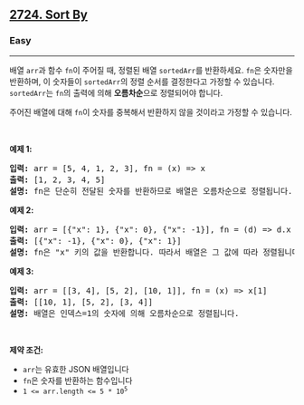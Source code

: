 <h2><a href="https://leetcode.com/problems/sort-by">2724. Sort By</a></h2><h3>Easy</h3><hr><p>배열 <code>arr</code>과 함수 <code>fn</code>이 주어질 때, 정렬된 배열 <code>sortedArr</code>를 반환하세요. <code>fn</code>은 숫자만을 반환하며, 이 숫자들이 <code>sortedArr</code>의 정렬 순서를 결정한다고 가정할 수 있습니다. <code>sortedArr</code>는 <code>fn</code>의 출력에 의해 <strong>오름차순</strong>으로 정렬되어야 합니다.</p>

<p>주어진 배열에 대해 <code>fn</code>이 숫자를 중복해서 반환하지 않을 것이라고 가정할 수 있습니다.</p>

<p>&nbsp;</p>
<p><strong class="example">예제 1:</strong></p>

<pre>
<strong>입력:</strong> arr = [5, 4, 1, 2, 3], fn = (x) =&gt; x
<strong>출력:</strong> [1, 2, 3, 4, 5]
<strong>설명:</strong> fn은 단순히 전달된 숫자를 반환하므로 배열은 오름차순으로 정렬됩니다.
</pre>

<p><strong class="example">예제 2:</strong></p>

<pre>
<strong>입력:</strong> arr = [{"x": 1}, {"x": 0}, {"x": -1}], fn = (d) =&gt; d.x
<strong>출력:</strong> [{"x": -1}, {"x": 0}, {"x": 1}]
<strong>설명:</strong> fn은 "x" 키의 값을 반환합니다. 따라서 배열은 그 값에 따라 정렬됩니다.
</pre>

<p><strong class="example">예제 3:</strong></p>

<pre>
<strong>입력:</strong> arr = [[3, 4], [5, 2], [10, 1]], fn = (x) =&gt; x[1]
<strong>출력:</strong> [[10, 1], [5, 2], [3, 4]]
<strong>설명:</strong> 배열은 인덱스=1의 숫자에 의해 오름차순으로 정렬됩니다.&nbsp;
</pre>

<p>&nbsp;</p>
<p><strong>제약 조건:</strong></p>

<ul>
	<li><code>arr</code>는 유효한 JSON 배열입니다</li>
	<li><code>fn</code>은 숫자를 반환하는 함수입니다</li>
	<li><code>1 &lt;=&nbsp;arr.length &lt;= 5 * 10<sup>5</sup></code></li>
</ul>
